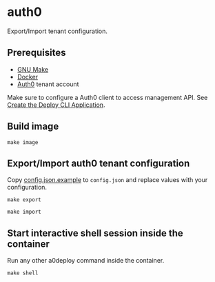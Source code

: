 # auth0

Export/Import tenant configuration.

## Prerequisites

 - [GNU Make](https://www.gnu.org/software/make/)
 - [Docker](https://www.docker.com/)
 - [Auth0](https://auth0.com/) tenant account

Make sure to configure a Auth0 client to access management API.
See [Create the Deploy CLI Application](https://auth0.com/docs/extensions/deploy-cli-tool/install-and-configure-the-deploy-cli-tool#create-the-deploy-cli-application).

## Build image

```console
make image
```

## Export/Import auth0 tenant configuration

Copy [config.json.example](./config.json.example) to `config.json` and replace
values with your configuration.

```console
make export
```

```console
make import
```

## Start interactive shell session inside the container

Run any other a0deploy command inside the container.

```console
make shell
```
